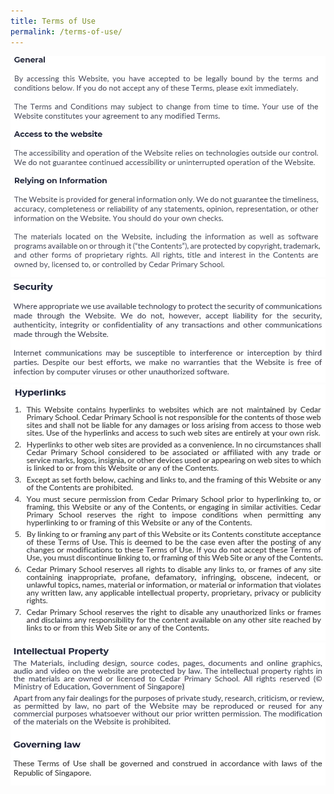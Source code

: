 ```yaml
---
title: Terms of Use
permalink: /terms-of-use/
---
```

![Term Of Use1](/images/termofuse_1.jpg)
![Term Of Use2](/images/termofuse_2.jpg)
![Term Of Use3](/images/termofuse_3.jpg)
![Term Of Use4](/images/termofuse_4.jpg)
